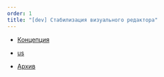 ```yaml
---
order: 1
title: "[dev] Стабилизация визуального редактора"
---
```


-  [Концепция](./../../upcoming-release/wysiwyg/concept/_index.md)

-  [us](./../../upcoming-release/wysiwyg/us/_index.md)

-  [Архив](./../../upcoming-release/wysiwyg/archive/_index.md)